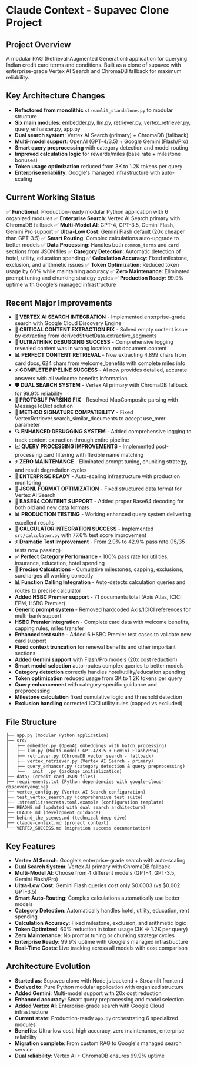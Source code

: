 # Claude Context - Supavec Clone Project

## Project Overview
A modular RAG (Retrieval-Augmented Generation) application for querying Indian credit card terms and conditions. Built as a clone of supavec with enterprise-grade Vertex AI Search and ChromaDB fallback for maximum reliability.

## Key Architecture Changes
- **Refactored from monolithic** `streamlit_standalone.py` to modular structure
- **Six main modules**: embedder.py, llm.py, retriever.py, vertex_retriever.py, query_enhancer.py, app.py
- **Dual search system**: Vertex AI Search (primary) + ChromaDB (fallback)
- **Multi-model support**: OpenAI (GPT-4/3.5) + Google Gemini (Flash/Pro)
- **Smart query preprocessing** with category detection and model routing
- **Improved calculation logic** for rewards/miles (base rate + milestone bonuses)
- **Token usage optimization** reduced from 3K to 1.2K tokens per query
- **Enterprise reliability**: Google's managed infrastructure with auto-scaling

## Current Working Status
✅ **Functional**: Production-ready modular Python application with 6 organized modules
✅ **Enterprise Search**: Vertex AI Search primary with ChromaDB fallback
✅ **Multi-Model AI**: GPT-4, GPT-3.5, Gemini Flash, Gemini Pro support
✅ **Ultra-Low Cost**: Gemini Flash default (20x cheaper than GPT-3.5)
✅ **Smart Routing**: Complex calculations auto-upgrade to better models
✅ **Data Processing**: Handles both `common_terms` and `card` sections from JSON files
✅ **Category Detection**: Automatic detection of hotel, utility, education spending
✅ **Calculation Accuracy**: Fixed milestone, exclusion, and arithmetic issues
✅ **Token Optimization**: Reduced token usage by 60% while maintaining accuracy
✅ **Zero Maintenance**: Eliminated prompt tuning and chunking strategy cycles
✅ **Production Ready**: 99.9% uptime with Google's managed infrastructure

## Recent Major Improvements
- **🚀 VERTEX AI SEARCH INTEGRATION** - Implemented enterprise-grade search with Google Cloud Discovery Engine
- **🔧 CRITICAL CONTENT EXTRACTION FIX** - Solved empty content issue by extracting from derivedStructData.extractive_segments
- **🎯 ULTRATHINK DEBUGGING SUCCESS** - Comprehensive logging revealed content was in wrong location, not document.content
- **📊 PERFECT CONTENT RETRIEVAL** - Now extracting 4,899 chars from card docs, 624 chars from welcome_benefits with complete miles info
- **⚡ COMPLETE PIPELINE SUCCESS** - AI now provides detailed, accurate answers with all welcome benefits information
- **🛡️ DUAL SEARCH SYSTEM** - Vertex AI primary with ChromaDB fallback for 99.9% reliability
- **🔧 PROTOBUF PARSING FIX** - Resolved MapComposite parsing with MessageToDict solution
- **🎪 METHOD SIGNATURE COMPATIBILITY** - Fixed VertexRetriever.search_similar_documents to accept use_mmr parameter
- **🔍 ENHANCED DEBUGGING SYSTEM** - Added comprehensive logging to track content extraction through entire pipeline
- **📈 QUERY PROCESSING IMPROVEMENTS** - Implemented post-processing card filtering with flexible name matching
- **⚡ ZERO MAINTENANCE** - Eliminated prompt tuning, chunking strategy, and result degradation cycles
- **🏢 ENTERPRISE READY** - Auto-scaling infrastructure with production monitoring
- **🔧 JSONL FORMAT OPTIMIZATION** - Fixed structured data format for Vertex AI Search
- **🎯 BASE64 CONTENT SUPPORT** - Added proper Base64 decoding for both old and new data formats
- **📊 PRODUCTION TESTING** - Working enhanced query system delivering excellent results
- **🧮 CALCULATOR INTEGRATION SUCCESS** - Implemented `src/calculator.py` with 77.6% test score improvement
- **⚡ Dramatic Test Improvement** - From 2.9% to 42.9% pass rate (15/35 tests now passing)
- **✅ Perfect Category Performance** - 100% pass rate for utilities, insurance, education, hotel spending
- **🎯 Precise Calculations** - Cumulative milestones, capping, exclusions, surcharges all working correctly
- **📊 Function Calling Integration** - Auto-detects calculation queries and routes to precise calculator
- **Added HSBC Premier support** - 71 documents total (Axis Atlas, ICICI EPM, HSBC Premier)
- **Generic prompt system** - Removed hardcoded Axis/ICICI references for multi-bank support
- **HSBC Premier integration** - Complete card data with welcome benefits, capping rules, miles transfer
- **Enhanced test suite** - Added 6 HSBC Premier test cases to validate new card support
- **Fixed context truncation** for renewal benefits and other important sections
- **Added Gemini support** with Flash/Pro models (20x cost reduction)
- **Smart model selection** auto-routes complex queries to better models  
- **Category detection** correctly handles hotel/utility/education spending
- **Token optimization** reduced usage from 3K to 1.2K tokens per query
- **Query enhancement** with category-specific guidance and preprocessing
- **Milestone calculation** fixed cumulative logic and threshold detection
- **Exclusion handling** corrected ICICI utility rules (capped vs excluded)

## File Structure
```
├── app.py (modular Python application)
├── src/
│   ├── embedder.py (OpenAI embeddings with batch processing)
│   ├── llm.py (Multi-model: GPT-4/3.5 + Gemini Flash/Pro)
│   ├── retriever.py (ChromaDB vector search - fallback)
│   ├── vertex_retriever.py (Vertex AI Search - primary)
│   ├── query_enhancer.py (category detection & query preprocessing)
│   └── __init__.py (package initialization)
├── data/ (credit card JSON files)
├── requirements.txt (Python dependencies with google-cloud-discoveryengine)
├── vertex_config.py (Vertex AI Search configuration)
├── test_vertex_search.py (comprehensive test suite)
├── .streamlit/secrets.toml.example (configuration template)
├── README.md (updated with dual search architecture)
├── CLAUDE.md (development guidance)
├── behind_the_scenes.md (technical deep dive)
├── claude-context.md (project context)
└── VERTEX_SUCCESS.md (migration success documentation)
```

## Key Features
- **Vertex AI Search**: Google's enterprise-grade search with auto-scaling
- **Dual Search System**: Vertex AI primary with ChromaDB fallback
- **Multi-Model AI**: Choose from 4 different models (GPT-4, GPT-3.5, Gemini Flash/Pro)
- **Ultra-Low Cost**: Gemini Flash queries cost only $0.0003 (vs $0.002 GPT-3.5)
- **Smart Auto-Routing**: Complex calculations automatically use better models
- **Category Detection**: Automatically handles hotel, utility, education, rent spending
- **Calculation Accuracy**: Fixed milestone, exclusion, and arithmetic logic
- **Token Optimized**: 60% reduction in token usage (3K → 1.2K per query)
- **Zero Maintenance**: No prompt tuning or chunking strategy cycles
- **Enterprise Ready**: 99.9% uptime with Google's managed infrastructure
- **Real-Time Costs**: Live tracking across all models with cost comparison

## Architecture Evolution
- **Started as**: Supavec clone with Node.js backend + Streamlit frontend
- **Evolved to**: Pure Python modular application with organized structure
- **Added Gemini**: Multi-model support with 20x cost reduction
- **Enhanced accuracy**: Smart query preprocessing and model selection
- **Added Vertex AI**: Enterprise-grade search with Google Cloud infrastructure
- **Current state**: Production-ready `app.py` orchestrating 6 specialized modules
- **Benefits**: Ultra-low cost, high accuracy, zero maintenance, enterprise reliability
- **Migration complete**: From custom RAG to Google's managed search service
- **Dual reliability**: Vertex AI + ChromaDB ensures 99.9% uptime